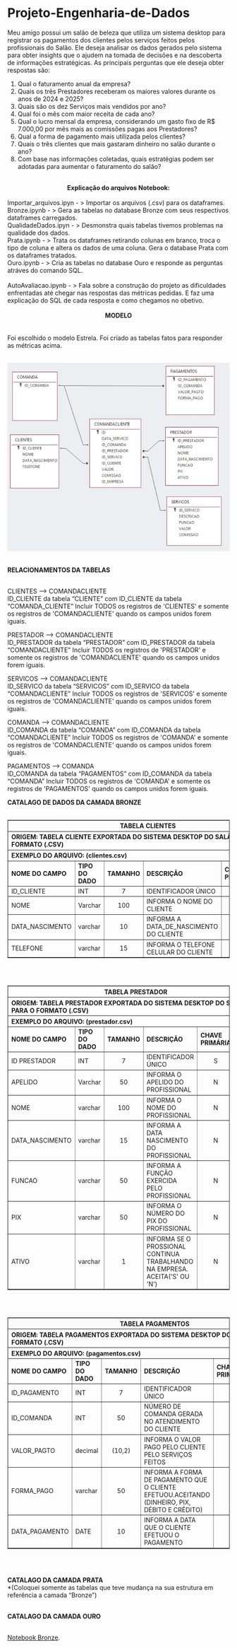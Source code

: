 # Projeto-Engenharia-de-Dados

Meu amigo possui  um salão de beleza que utiliza um sistema desktop para registrar os pagamentos dos clientes pelos serviços feitos pelos profissionais do Salão. Ele deseja analisar os dados gerados pelo sistema para obter insights que o ajudem na tomada de decisões e na descoberta de informações estratégicas.
As principais perguntas que ele deseja obter respostas são:

1.	Qual o faturamento anual da empresa?
2.	Quais os três Prestadores receberam os maiores valores durante os anos de 2024 e 2025?
3.	Quais são os dez Serviços mais vendidos por ano?
4.	Qual foi o mês com maior receita de cada ano?
5.	Qual o lucro mensal da empresa, considerando um gasto fixo de R$ 7.000,00 por mês mais as comissões pagas aos Prestadores?
6.	Qual a forma de pagamento mais utilizada pelos clientes?
7.	Quais o três clientes que mais gastaram dinheiro no salão durante o ano?
8.	Com base nas informações coletadas, quais estratégias podem ser adotadas para aumentar o faturamento do salão?<br><br>

<center><strong>Explicação do arquivos Notebook:</strong></center><br>
Importar_arquivos.ipyn - > Importar os arquivos (.csv) para os dataframes.<br>
Bronze.ipynb - > Gera as tabelas no database Bronze com seus respectivos dataframes carregados.<br>
QualidadeDados.ipyn - > Desmonstra quais tabelas tivemos problemas na qualidade dos dados.<br>
Prata.ipynb - > Trata os dataframes retirando colunas em branco, troca o tipo de coluna e altera os dados de uma coluna. Gera o database Prata com os dataframes tratados.<br>
Ouro.ipynb - > Cria as tabelas no database Ouro e responde as perguntas atráves do comando SQL.<br><br>
AutoAvaliacao.ipynb - > Fala sobre a construção do projeto as dificuldades enfrentadas até chegar nas respostas das métricas pedidas. E faz uma explicação do SQL de cada resposta e como chegamos no obetivo.<br><br>

<center><strong>MODELO</strong></center><br><br>
Foi escolhido o  modelo Estrela. Foi criado as tabelas fatos para responder as métricas acima.<br><br>

<IMG SRC='https://github.com/EdnilsonBastos/Projeto-Engenharia-de-Dados/blob/main/modelo.jpg'/><br><br>

<strong>RELACIONAMENTOS DA TABELAS</strong><br><br>

CLIENTES  --> COMANDACLIENTE<br>
ID_CLIENTE da tabela “CLIENTE” com ID_CLIENTE da tabela “COMANDA_CLIENTE”
Incluir TODOS os registros de 'CLIENTES' e somente os registros de 'COMANDACLIENTE' quando os campos unidos forem iguais.<br>
	
PRESTADOR  --> COMANDACLIENTE<br>
ID_PRESTADOR da tabela “PRESTADOR” com ID_PRESTADOR da tabela “COMANDACLIENTE”
Incluir TODOS os registros de 'PRESTADOR' e somente os registros de 'COMANDACLIENTE' quando os campos unidos forem iguais.

SERVICOS  --> COMANDACLIENTE<br>
ID_SERVICO da tabela “SERVICOS” com ID_SERVICO da tabela “COMANDACLIENTE”
Incluir TODOS os registros de 'SERVICOS' e somente os registros de 'COMANDACLIENTE' quando os campos unidos forem iguais.

COMANDA --> COMANDACLIENTE<br>
ID_COMANDA da tabela “COMANDA” com ID_COMANDA da tabela “COMANDACLIENTE”
Incluir TODOS os registros de 'COMANDA' e somente os registros de 'COMANDACLIENTE' quando os campos unidos forem iguais.

PAGAMENTOS --> COMANDA<br>
ID_COMANDA da tabela “PAGAMENTOS” com ID_COMANDA da tabela “COMANDA”
Incluir TODOS os registros de 'COMANDA' e somente os registros de 'PAGAMENTOS' quando os campos unidos forem iguais.

<strong>CATALAGO DE DADOS DA CAMADA BRONZE</strong><br><br>
<table border="1">
  <tr>
    <th colspan="6">TABELA CLIENTES</th>
  </tr>
  <tr>
    <th colspan="6" align="left">ORIGEM: TABELA CLIENTE EXPORTADA DO SISTEMA DESKTOP DO SALÃO PARA O FORMATO (.CSV)</th>
  </tr>
<tr>
    <th colspan="6" align="left">EXEMPLO DO ARQUIVO: (clientes.csv)</th>
  </tr>
  <tr>
    <td><strong>NOME DO CAMPO</strong></td>
    <td><strong>TIPO DO DADO</strong></td>
    <td><strong>TAMANHO</strong></td>
    <td><strong>DESCRIÇÃO</strong></td>
    <td><strong>CHAVE PRIMÁRIA</strong></td>
    <td><strong>ACEITA NULO</strong></td>
  </tr>
    <td>ID_CLIENTE</td>
    <td>INT</td>
    <td align="center">7</td>
    <td>IDENTIFICADOR ÚNICO</td>
    <td align="center">S</td>
    <td align="center">N</td>
  </tr>
  <tr>
    <td>NOME</td>
    <td>Varchar</td>
    <td align="center">100</td>
    <td>INFORMA O NOME DO CLIENTE</td>
    <td align="center">N</td>
    <td align="center">N</td>
  </tr>
   <tr>
    <td>DATA_NASCIMENTO</td>
    <td>varchar</td>
    <td align="center">10</td>
    <td>INFORMA A DATA_DE_NASCIMENTO DO CLIENTE</td>
    <td align="center">N</td>
    <td align="center">S</td>
  </tr>
   <tr>
    <td>TELEFONE</td>
    <td>varchar</td>
    <td align="center">15</td>
    <td>INFORMA O TELEFONE CELULAR DO CLIENTE</td>
    <td align="center">N</td>
    <td align="center">S</td>
  </tr>	
</table><br><br>

<table border="1">
  <tr>
    <th colspan="6">TABELA PRESTADOR</th>
  </tr>
  <tr>
    <th colspan="6" align="left">ORIGEM: TABELA PRESTADOR EXPORTADA DO SISTEMA DESKTOP DO SALÃO PARA O FORMATO (.CSV)</th>
  </tr>
<tr>
    <th colspan="6" align="left">EXEMPLO DO ARQUIVO: (prestador.csv)</th>
  </tr>
  <tr>
    <td><strong>NOME DO CAMPO</strong></td>
    <td><strong>TIPO DO DADO</strong></td>
    <td><strong>TAMANHO</strong></td>
    <td><strong>DESCRIÇÃO</strong></td>
    <td><strong>CHAVE PRIMÁRIA</strong></td>
    <td><strong>ACEITA NULO</strong></td>
  </tr>
    <td>ID PRESTADOR</td>
    <td>INT</td>
    <td align="center">7</td>
    <td>IDENTIFICADOR ÚNICO</td>
    <td align="center">S</td>
    <td align="center">N</td>
  </tr>
  <tr>
    <td>APELIDO</td>
    <td>Varchar</td>
    <td align="center">50</td>
    <td>INFORMA O APELIDO DO PROFISSIONAL</td>
    <td align="center">N</td>
    <td align="center">N</td>
  </tr>
   <tr>
    <td>NOME</td>
    <td>varchar</td>
    <td align="center">100</td>
    <td>INFORMA O NOME DO PROFISSIONAL</td>
    <td align="center">N</td>
    <td align="center">N</td>
  </tr>
   <tr>
    <td>DATA_NASCIMENTO</td>
    <td>varchar</td>
    <td align="center">15</td>
    <td>INFORMA A DATA NASCIMENTO DO PROFISSIONAL</td>
    <td align="center">N</td>
    <td align="center">S</td>
  </tr>	
  <tr>
    <td>FUNCAO</td>
    <td>varchar</td>
    <td align="center">50</td>
    <td>INFORMA A FUNÇÃO EXERCIDA PELO PROFISSIONAL</td>
    <td align="center">N</td>
    <td align="center">N</td>
  </tr>	
  <tr>
    <td>PIX</td>
    <td>varchar</td>
    <td align="center">50</td>
    <td>INFORMA O NÚMERO DO PIX DO PROFISSIONAL</td>
    <td align="center">N</td>
    <td align="center">S</td>
  </tr>	
  <tr>
    <td>ATIVO</td>
    <td>varchar</td>
    <td align="center">1</td>
    <td>INFORMA SE O PROSSIONAL CONTINUA TRABALHANDO NA EMPRESA. ACEITA('S' OU 'N')</td>
    <td align="center">N</td>
    <td align="center">N</td>
  </tr>		
</table><br><br>

<table border="1">
  <tr>
    <th colspan="6">TABELA PAGAMENTOS</th>
  </tr>
  <tr>
    <th colspan="6" align="left">ORIGEM: TABELA PAGAMENTOS EXPORTADA DO SISTEMA DESKTOP DO SALÃO PARA O FORMATO (.CSV)</th>
  </tr>
<tr>
    <th colspan="6" align="left">EXEMPLO DO ARQUIVO: (pagamentos.csv)</th>
  </tr>
  <tr>
    <td><strong>NOME DO CAMPO</strong></td>
    <td><strong>TIPO DO DADO</strong></td>
    <td><strong>TAMANHO</strong></td>
    <td><strong>DESCRIÇÃO</strong></td>
    <td><strong>CHAVE PRIMÁRIA</strong></td>
    <td><strong>CHAVE ESTRANGEIRA</strong></td>	  
    <td><strong>ACEITA NULO</strong></td>
  </tr>
    <td>ID_PAGAMENTO</td>
    <td>INT</td>
    <td align="center">7</td>
    <td>IDENTIFICADOR ÚNICO</td>
    <td align="center">S</td>
    <td></td>	
    <td align="center">N</td>
  </tr>
  <tr>
    <td>ID_COMANDA</td>
    <td>INT</td>
    <td align="center">50</td>
    <td>NÚMERO DE COMANDA GERADA NO ATENDIMENTO DO CLIENTE</td>
    <td align="center">N</td>
    <td>(S) ID_COMANDA DA TABELA COMANDA</td>		  
    <td align="center">N</td>
  </tr>
   <tr>
    <td>VALOR_PAGTO</td>
    <td>decimal</td>
    <td align="center">(10,2)</td>
    <td>INFORMA O VALOR PAGO PELO CLIENTE PELO SERVIÇOS FEITOS</td>
    <td align="center">N</td>
    <td></td>	
    <td align="center">N</td>
  </tr>
   <tr>
    <td>FORMA_PAGO</td>
    <td>varchar</td>
    <td align="center">50</td>
    <td>INFORMA A FORMA DE PAGAMENTO QUE O CLIENTE EFETUOU.ACEITANDO (DINHEIRO, PIX, DÉBITO E CRÉDITO)</td>
    <td align="center">N</td>
    <td align="center">S</td>
  </tr>	
  <tr>
    <td>DATA_PAGAMENTO</td>
    <td>DATE</td>
    <td align="center">10</td>
    <td>INFORMA A DATA QUE O CLIENTE EFETUOU O PAGAMENTO</td>
    <td align="center">N</td>
    <td align="center">N</td>
  </tr>	 
</table><br><br>





		
	



<strong>CATALAGO DA CAMADA PRATA</strong><br> 
*(Coloquei somente as tabelas que teve mudança na sua estrutura em referência a camada “Bronze”)<br><br>


<strong>CATALAGO DA CAMADA OURO</strong><br><br> 




<a href="https://github.com/EdnilsonBastos/Projeto-Engenharia-de-Dados/blob/main/Bronze.ipynb">Notebook Bronze</a>.






